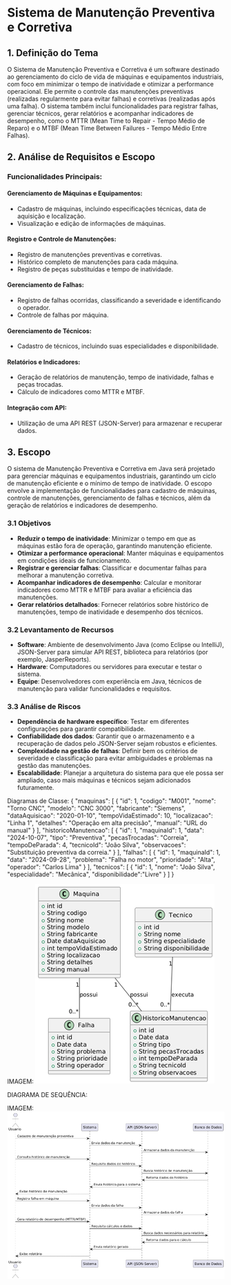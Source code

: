 # Sistema de Manutenção Preventiva e Corretiva

## 1. Definição do Tema
O Sistema de Manutenção Preventiva e Corretiva é um software destinado ao gerenciamento do ciclo de vida de máquinas e equipamentos industriais, com foco em minimizar o tempo de inatividade e otimizar a performance operacional. Ele permite o controle das manutenções preventivas (realizadas regularmente para evitar falhas) e corretivas (realizadas após uma falha). O sistema também inclui funcionalidades para registrar falhas, gerenciar técnicos, gerar relatórios e acompanhar indicadores de desempenho, como o MTTR (Mean Time to Repair - Tempo Médio de Reparo) e o MTBF (Mean Time Between Failures - Tempo Médio Entre Falhas).

## 2. Análise de Requisitos e Escopo

### Funcionalidades Principais:

#### Gerenciamento de Máquinas e Equipamentos:
- Cadastro de máquinas, incluindo especificações técnicas, data de aquisição e localização.
- Visualização e edição de informações de máquinas.

#### Registro e Controle de Manutenções:
- Registro de manutenções preventivas e corretivas.
- Histórico completo de manutenções para cada máquina.
- Registro de peças substituídas e tempo de inatividade.

#### Gerenciamento de Falhas:
- Registro de falhas ocorridas, classificando a severidade e identificando o operador.
- Controle de falhas por máquina.

#### Gerenciamento de Técnicos:
- Cadastro de técnicos, incluindo suas especialidades e disponibilidade.

#### Relatórios e Indicadores:
- Geração de relatórios de manutenção, tempo de inatividade, falhas e peças trocadas.
- Cálculo de indicadores como MTTR e MTBF.

#### Integração com API:
- Utilização de uma API REST (JSON-Server) para armazenar e recuperar dados.

## 3. Escopo

O sistema de Manutenção Preventiva e Corretiva em Java será projetado para gerenciar máquinas e equipamentos industriais, garantindo um ciclo de manutenção eficiente e o mínimo de tempo de inatividade. O escopo envolve a implementação de funcionalidades para cadastro de máquinas, controle de manutenções, gerenciamento de falhas e técnicos, além da geração de relatórios e indicadores de desempenho.

### 3.1 Objetivos
- **Reduzir o tempo de inatividade**: Minimizar o tempo em que as máquinas estão fora de operação, garantindo manutenção eficiente.
- **Otimizar a performance operacional**: Manter máquinas e equipamentos em condições ideais de funcionamento.
- **Registrar e gerenciar falhas**: Classificar e documentar falhas para melhorar a manutenção corretiva.
- **Acompanhar indicadores de desempenho**: Calcular e monitorar indicadores como MTTR e MTBF para avaliar a eficiência das manutenções.
- **Gerar relatórios detalhados**: Fornecer relatórios sobre histórico de manutenções, tempo de inatividade e desempenho dos técnicos.

### 3.2 Levantamento de Recursos
- **Software**: Ambiente de desenvolvimento Java (como Eclipse ou IntelliJ), JSON-Server para simular API REST, biblioteca para relatórios (por exemplo, JasperReports).
- **Hardware**: Computadores ou servidores para executar e testar o sistema.
- **Equipe**: Desenvolvedores com experiência em Java, técnicos de manutenção para validar funcionalidades e requisitos.

### 3.3 Análise de Riscos
- **Dependência de hardware específico**: Testar em diferentes configurações para garantir compatibilidade.
- **Confiabilidade dos dados**: Garantir que o armazenamento e a recuperação de dados pelo JSON-Server sejam robustos e eficientes.
- **Complexidade na gestão de falhas**: Definir bem os critérios de severidade e classificação para evitar ambiguidades e problemas na gestão das manutenções.
- **Escalabilidade**: Planejar a arquitetura do sistema para que ele possa ser ampliado, caso mais máquinas e técnicos sejam adicionados futuramente.



Diagramas de Classe:
{
    "maquinas": [
      {
        "id": 1,
        "codigo": "M001",
        "nome": "Torno CNC",
        "modelo": "CNC 3000",
        "fabricante": "Siemens",
        "dataAquisicao": "2020-01-10",
        "tempoVidaEstimado": 10,
        "localizacao": "Linha 1",
        "detalhes": "Operação em alta precisão",
        "manual": "URL do manual"
      }
    ],
    "historicoManutencao": [
      {
        "id": 1,
        "maquinaId": 1,
        "data": "2024-10-07",
        "tipo": "Preventiva",
        "pecasTrocadas": "Correia",
        "tempoDeParada": 4,
        "tecnicoId": "João Silva",
        "observacoes": "Substituição preventiva da correia."
      }
    ],
    "falhas": [
      {
        "id": 1,
        "maquinaId": 1,
        "data": "2024-09-28",
        "problema": "Falha no motor",
        "prioridade": "Alta",
        "operador": "Carlos Lima"
      }
    ],
    "tecnicos": [
      {
        "id": 1,
        "nome": "João Silva",
        "especialidade": "Mecânica",
        "disponibilidade":"Livre"
      }
    ]
  }

  IMAGEM: ![alt text](image.png)

DIAGRAMA DE SEQUÊNCIA:

IMAGEM: ![alt text](image-1.png)
